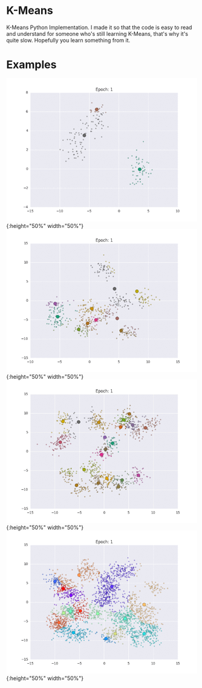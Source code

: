 # K-Means
K-Means Python Implementation. I made it so that the code is easy to read and understand for someone who's still learning K-Means, that's why it's quite slow. Hopefully you learn something from it.

# Examples
![Alt Text](https://github.com/Oboark/K-Means/blob/master/gifs/kmeans0.gif){:height="50%" width="50%"}
![Alt Text](https://github.com/Oboark/K-Means/blob/master/gifs/kmeans1.gif){:height="50%" width="50%"}
![Alt Text](https://github.com/Oboark/K-Means/blob/master/gifs/kmeans2.gif){:height="50%" width="50%"}
![Alt Text](https://github.com/Oboark/K-Means/blob/master/gifs/kmeans3.gif){:height="50%" width="50%"}

